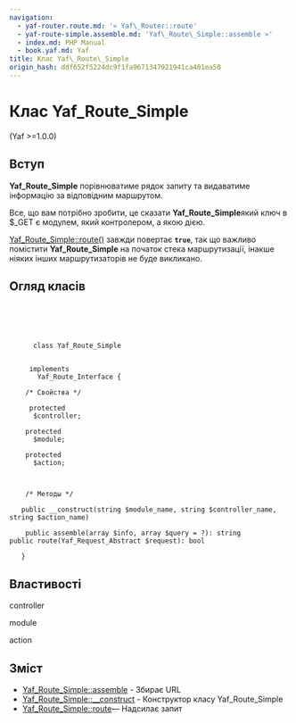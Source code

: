 ```yaml
---
navigation:
  - yaf-router.route.md: '« Yaf\_Router::route'
  - yaf-route-simple.assemble.md: 'Yaf\_Route\_Simple::assemble »'
  - index.md: PHP Manual
  - book.yaf.md: Yaf
title: Клас Yaf\_Route\_Simple
origin_hash: ddf652f5224dc9f1fa9671347921941ca401ea50
---
```

# Клас Yaf\_Route\_Simple

(Yaf >=1.0.0)

## Вступ

**Yaf\_Route\_Simple** порівнюватиме рядок запиту та видаватиме інформацію за відповідним маршрутом.

Все, що вам потрібно зробити, це сказати **Yaf\_Route\_Simple**який ключ в $\_GET є модулем, який контролером, а якою дією.

[Yaf\_Route\_Simple::route()](yaf-route-simple.route.md) завжди повертає **`true`**, так що важливо помістити **Yaf\_Route\_Simple** на початок стека маршрутизації, інакше ніяких інших маршрутизаторів не буде викликано.

## Огляд класів

```classsynopsis


    
    
     
      class Yaf_Route_Simple
     

     implements 
       Yaf_Route_Interface {
    
    /* Свойства */
    
     protected
      $controller;

    protected
      $module;

    protected
      $action;



    /* Методы */
    
   public __construct(string $module_name, string $controller_name, string $action_name)

    public assemble(array $info, array $query = ?): string
public route(Yaf_Request_Abstract $request): bool

   }
```

## Властивості

controller

module

action

## Зміст

-   [Yaf\_Route\_Simple::assemble](yaf-route-simple.assemble.md) \- Збирає URL
-   [Yaf\_Route\_Simple::\_\_construct](yaf-route-simple.construct.md) \- Конструктор класу Yaf\_Route\_Simple
-   [Yaf\_Route\_Simple::route](yaf-route-simple.route.md)— Надсилає запит
